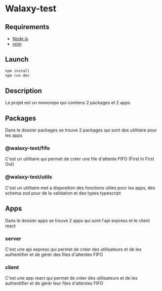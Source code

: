 # Walaxy-test

## Requirements

- [Node.js](https://nodejs.org/fr/)
- [npm](https://www.npmjs.com/)

## Launch

```bash
npm install
npm run dev
```

## Description

Le projet est un monorepo qui contiens 2 packages et 2 apps

## Packages

Dans le dossier packages se trouve 2 packages qui sont des utilitaire pour les apps

### @walaxy-test/fifo

C'est un utilitaire qui permet de créer une file d'attente FIFO (First In First Out)

### @walaxy-test/utils

C'est un utilitaire met a disposition des fonctions utiles pour les apps, des schema zod pour de la validation et des types typescript

## Apps

Dans le dossier apps se trouve 2 apps qui sont l'api express et le client react

### server

C'est une api express qui permet de créer des utilisateurs et de les authentifier
et de gérér des files d'attentes FIFO

### client

C'est une app react qui permet de créer des utilisateurs et de les authentifier
et de gérér leur files d'attentes FIFO
